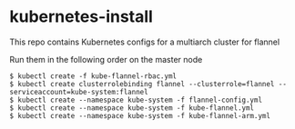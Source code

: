 # kubernetes-install

This repo contains Kubernetes configs for a multiarch cluster for flannel

Run them in the following order on the master node

```
$ kubectl create -f kube-flannel-rbac.yml
$ kubectl create clusterrolebinding flannel --clusterrole=flannel --serviceaccount=kube-system:flannel
$ kubectl create --namespace kube-system -f flannel-config.yml
$ kubectl create --namespace kube-system -f kube-flannel.yml
$ kubectl create --namespace kube-system -f kube-flannel-arm.yml
```
